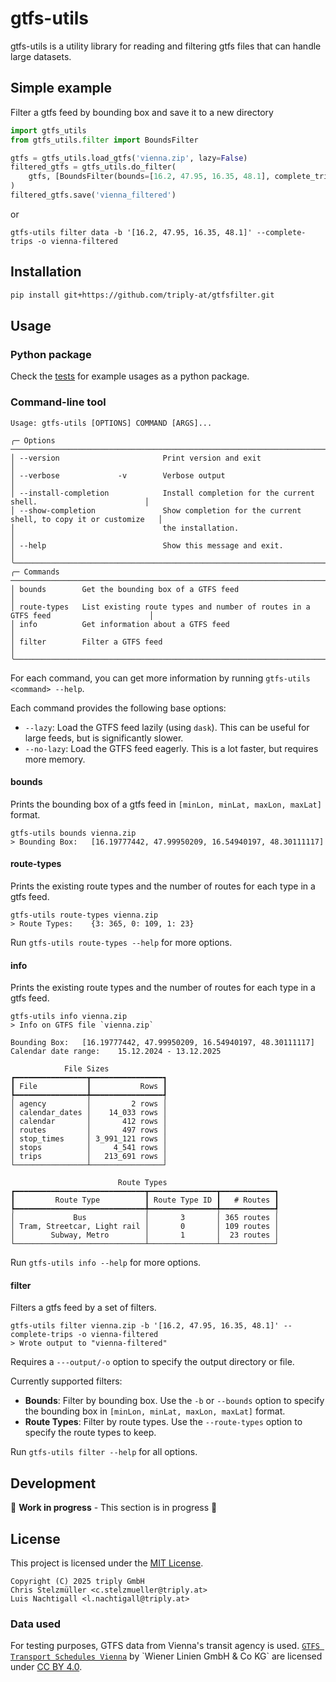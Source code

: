 # gtfs-utils

gtfs-utils is a utility library for reading and filtering gtfs files that can handle large datasets.

## Simple example

Filter a gtfs feed by bounding box and save it to a new directory

```python
import gtfs_utils
from gtfs_utils.filter import BoundsFilter

gtfs = gtfs_utils.load_gtfs('vienna.zip', lazy=False)
filtered_gtfs = gtfs_utils.do_filter(
    gtfs, [BoundsFilter(bounds=[16.2, 47.95, 16.35, 48.1], complete_trips=True)]
)
filtered_gtfs.save('vienna_filtered')
```

or 

```shell
gtfs-utils filter data -b '[16.2, 47.95, 16.35, 48.1]' --complete-trips -o vienna-filtered
```

## Installation

[//]: # (TODO later: Add instructions for installing from PyPi)
```bash
pip install git+https://github.com/triply-at/gtfsfilter.git
```

## Usage

### Python package

Check the [tests](tests) for example usages as a python package.

### Command-line tool

```
Usage: gtfs-utils [OPTIONS] COMMAND [ARGS]...

╭─ Options ────────────────────────────────────────────────────────────────────────────────────────╮
│ --version                       Print version and exit                                           │
│ --verbose             -v        Verbose output                                                   │
│ --install-completion            Install completion for the current shell.                        │
│ --show-completion               Show completion for the current shell, to copy it or customize   │
│                                 the installation.                                                │
│ --help                          Show this message and exit.                                      │
╰──────────────────────────────────────────────────────────────────────────────────────────────────╯
╭─ Commands ───────────────────────────────────────────────────────────────────────────────────────╮
│ bounds        Get the bounding box of a GTFS feed                                                │
│ route-types   List existing route types and number of routes in a GTFS feed                      │
│ info          Get information about a GTFS feed                                                  │
│ filter        Filter a GTFS feed                                                                 │
╰──────────────────────────────────────────────────────────────────────────────────────────────────╯
```

For each command, you can get more information by running `gtfs-utils <command> --help`.

Each command provides the following base options:

- `--lazy`: Load the GTFS feed lazily (using `dask`). This can be useful for large feeds, but is significantly slower.
- `--no-lazy`: Load the GTFS feed eagerly. This is a lot faster, but requires more memory.

#### bounds

Prints the bounding box of a gtfs feed in `[minLon, minLat, maxLon, maxLat]` format.

```shell
gtfs-utils bounds vienna.zip
> Bounding Box:   [16.19777442, 47.99950209, 16.54940197, 48.30111117]
```

#### route-types

Prints the existing route types and the number of routes for each type in a gtfs feed.

```shell
gtfs-utils route-types vienna.zip
> Route Types:    {3: 365, 0: 109, 1: 23}
```

Run `gtfs-utils route-types --help` for more options.

#### info

Prints the existing route types and the number of routes for each type in a gtfs feed.

```shell
gtfs-utils info vienna.zip
> Info on GTFS file `vienna.zip`

Bounding Box:   [16.19777442, 47.99950209, 16.54940197, 48.30111117]
Calendar date range:    15.12.2024 - 13.12.2025

            File Sizes
┏━━━━━━━━━━━━━━━━┳━━━━━━━━━━━━━━━━┓
┃ File           ┃           Rows ┃
┡━━━━━━━━━━━━━━━━╇━━━━━━━━━━━━━━━━┩
│ agency         │         2 rows │
│ calendar_dates │    14_033 rows │
│ calendar       │       412 rows │
│ routes         │       497 rows │
│ stop_times     │ 3_991_121 rows │
│ stops          │     4_541 rows │
│ trips          │   213_691 rows │
└────────────────┴────────────────┘

                        Route Types
┏━━━━━━━━━━━━━━━━━━━━━━━━━━━━━┳━━━━━━━━━━━━━━━┳━━━━━━━━━━━━┓
┃         Route Type          ┃ Route Type ID ┃   # Routes ┃
┡━━━━━━━━━━━━━━━━━━━━━━━━━━━━━╇━━━━━━━━━━━━━━━╇━━━━━━━━━━━━┩
│             Bus             │       3       │ 365 routes │
│ Tram, Streetcar, Light rail │       0       │ 109 routes │
│        Subway, Metro        │       1       │  23 routes │
└─────────────────────────────┴───────────────┴────────────┘
```

Run `gtfs-utils info --help` for more options.

#### filter

Filters a gtfs feed by a set of filters.

```shell
gtfs-utils filter vienna.zip -b '[16.2, 47.95, 16.35, 48.1]' --complete-trips -o vienna-filtered
> Wrote output to "vienna-filtered"
```

Requires a `---output/-o` option to specify the output directory or file.

Currently supported filters:

- **Bounds**: Filter by bounding box. Use the `-b` or `--bounds` option to specify the bounding box in `[minLon, minLat, maxLon, maxLat]` format.
- **Route Types**: Filter by route types. Use the `--route-types` option to specify the route types to keep.

Run `gtfs-utils filter --help` for all options.

## Development

:construction: **Work in progress** - This section is in progress :construction:



## License 

This project is licensed under the [MIT License](LICENSE).

```
Copyright (C) 2025 triply GmbH
Chris Stelzmüller <c.stelzmueller@triply.at>
Luis Nachtigall <l.nachtigall@triply.at>
```

### Data used

For testing purposes, GTFS data from Vienna's transit agency is used. [`GTFS Transport Schedules Vienna`]([https://data.gv.at/](https://www.data.gv.at/katalog/dataset/ab4a73b6-1c2d-42e1-b4d9-049e04889cf0)) by `Wiener Linien GmbH & Co KG` are licensed under [CC BY 4.0](https://creativecommons.org/licenses/by/4.0/).
